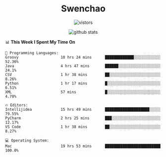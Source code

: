 <h1 align="center">Swenchao</h3>

<p align="center">
  <img src="https://visitor-badge.glitch.me/badge?page_id=Swenchao" alt="vistors" />
</p>

<p align="center">
  <img src="https://github-readme-stats.vercel.app/api?username=Swenchao&count_private=true&show_icons=true&theme=vue-dark&hide_title=true" alt="github stats" />
</p>

<!--START_SECTION:waka-->
📊 **This Week I Spent My Time On** 

```text
💬 Programming Languages: 
Groovy                   10 hrs 24 mins      █████████████░░░░░░░░░░░░   52.36% 
Java                     4 hrs 47 mins       ██████░░░░░░░░░░░░░░░░░░░   24.1% 
CSV                      1 hr 38 mins        ██░░░░░░░░░░░░░░░░░░░░░░░   8.26% 
Python                   1 hr 17 mins        █░░░░░░░░░░░░░░░░░░░░░░░░   6.51% 
XML                      57 mins             █░░░░░░░░░░░░░░░░░░░░░░░░   4.78%

🔥 Editors: 
Intellijidea             15 hrs 49 mins      ████████████████████░░░░░   79.55% 
PyCharm                  2 hrs 25 mins       ███░░░░░░░░░░░░░░░░░░░░░░   12.17% 
VS Code                  1 hr 38 mins        ██░░░░░░░░░░░░░░░░░░░░░░░   8.27%

💻 Operating System: 
Mac                      19 hrs 53 mins      █████████████████████████   100.0%

```


<!--END_SECTION:waka-->
